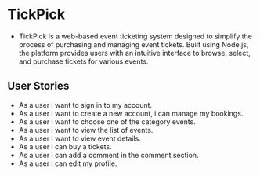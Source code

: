 # TickPick
- TickPick is a web-based event ticketing system designed to simplify the process of purchasing and managing event tickets. Built using Node.js, the platform provides users with an intuitive interface to browse, select, and purchase tickets for various events.


## User Stories

- As a user i want to sign in to my account.
- As a user i want to create a new account, i can manage my bookings.
- As a user i want to choose one of the category events.
- As a user i want to view the list of events.
- As a user i want to view event details.
- As a user i can buy a tickets.
- As a user i can add a comment in the comment section.
- As a user i can edit my profile.



